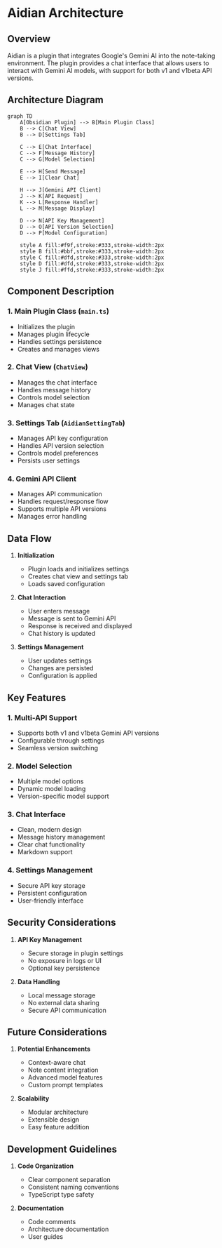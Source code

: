 # Aidian Architecture

## Overview

Aidian is a plugin that integrates Google's Gemini AI into the note-taking environment. The plugin provides a chat interface that allows users to interact with Gemini AI models, with support for both v1 and v1beta API versions.

## Architecture Diagram

```mermaid
graph TD
    A[Obsidian Plugin] --> B[Main Plugin Class]
    B --> C[Chat View]
    B --> D[Settings Tab]
    
    C --> E[Chat Interface]
    C --> F[Message History]
    C --> G[Model Selection]
    
    E --> H[Send Message]
    E --> I[Clear Chat]
    
    H --> J[Gemini API Client]
    J --> K[API Request]
    K --> L[Response Handler]
    L --> M[Message Display]
    
    D --> N[API Key Management]
    D --> O[API Version Selection]
    D --> P[Model Configuration]
    
    style A fill:#f9f,stroke:#333,stroke-width:2px
    style B fill:#bbf,stroke:#333,stroke-width:2px
    style C fill:#dfd,stroke:#333,stroke-width:2px
    style D fill:#dfd,stroke:#333,stroke-width:2px
    style J fill:#ffd,stroke:#333,stroke-width:2px
```

## Component Description

### 1. Main Plugin Class (`main.ts`)
- Initializes the plugin
- Manages plugin lifecycle
- Handles settings persistence
- Creates and manages views

### 2. Chat View (`ChatView`)
- Manages the chat interface
- Handles message history
- Controls model selection
- Manages chat state

### 3. Settings Tab (`AidianSettingTab`)
- Manages API key configuration
- Handles API version selection
- Controls model preferences
- Persists user settings

### 4. Gemini API Client
- Manages API communication
- Handles request/response flow
- Supports multiple API versions
- Manages error handling

## Data Flow

1. **Initialization**
   - Plugin loads and initializes settings
   - Creates chat view and settings tab
   - Loads saved configuration

2. **Chat Interaction**
   - User enters message
   - Message is sent to Gemini API
   - Response is received and displayed
   - Chat history is updated

3. **Settings Management**
   - User updates settings
   - Changes are persisted
   - Configuration is applied

## Key Features

### 1. Multi-API Support
- Supports both v1 and v1beta Gemini API versions
- Configurable through settings
- Seamless version switching

### 2. Model Selection
- Multiple model options
- Dynamic model loading
- Version-specific model support

### 3. Chat Interface
- Clean, modern design
- Message history management
- Clear chat functionality
- Markdown support

### 4. Settings Management
- Secure API key storage
- Persistent configuration
- User-friendly interface

## Security Considerations

1. **API Key Management**
   - Secure storage in plugin settings
   - No exposure in logs or UI
   - Optional key persistence

2. **Data Handling**
   - Local message storage
   - No external data sharing
   - Secure API communication

## Future Considerations

1. **Potential Enhancements**
   - Context-aware chat
   - Note content integration
   - Advanced model features
   - Custom prompt templates

2. **Scalability**
   - Modular architecture
   - Extensible design
   - Easy feature addition

## Development Guidelines

1. **Code Organization**
   - Clear component separation
   - Consistent naming conventions
   - TypeScript type safety

2. **Documentation**
   - Code comments
   - Architecture documentation
   - User guides 